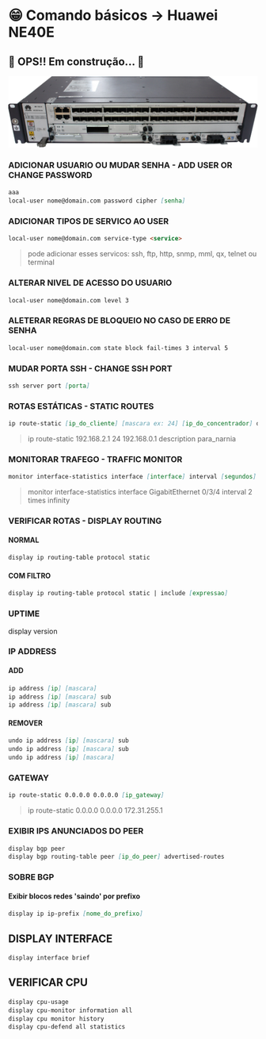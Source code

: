 # 😁 Comando básicos -> Huawei NE40E

## 🚧 OPS!! Em construção... 🚧

<!-- <h1 align="center">
<img alt="ne40e" title="ne40e" src="./img/ne40e.png" />
</h1> -->

![ne40e](./img/ne40e.png)

### ADICIONAR USUARIO OU MUDAR SENHA - ADD USER OR CHANGE PASSWORD

```md
aaa
local-user nome@domain.com password cipher [senha]
```

### ADICIONAR TIPOS DE SERVICO AO USER

```md
local-user nome@domain.com service-type <service>
```
> pode adicionar esses servicos: ssh, ftp, http, snmp, mml, qx, telnet ou terminal

### ALTERAR NIVEL DE ACESSO DO USUARIO

```md
local-user nome@domain.com level 3
```

### ALETERAR REGRAS DE BLOQUEIO NO CASO DE ERRO DE SENHA

```md
local-user nome@domain.com state block fail-times 3 interval 5
```

### MUDAR PORTA SSH - CHANGE SSH PORT

```md
ssh server port [porta]
```

### ROTAS ESTÁTICAS - STATIC ROUTES

```md
ip route-static [ip_do_cliente] [mascara ex: 24] [ip_do_concentrador] description [descricao]
```

> ip route-static 192.168.2.1 24 192.168.0.1 description para_narnia

### MONITORAR TRAFEGO - TRAFFIC MONITOR

```md
monitor interface-statistics interface [interface] interval [segundos] times [numero vezes ou 'infinity']
```

> monitor interface-statistics interface GigabitEthernet 0/3/4 interval 2 times infinity

### VERIFICAR ROTAS - DISPLAY ROUTING

#### NORMAL

```md
display ip routing-table protocol static
```

#### COM FILTRO

```md
display ip routing-table protocol static | include [expressao]
```

### UPTIME

display version

### IP ADDRESS

#### ADD

```md
ip address [ip] [mascara]
ip address [ip] [mascara] sub
ip address [ip] [mascara] sub
```

#### REMOVER

```md
undo ip address [ip] [mascara] sub
undo ip address [ip] [mascara] sub
undo ip address [ip] [mascara]
```

### GATEWAY

```md
ip route-static 0.0.0.0 0.0.0.0 [ip_gateway]
```

> ip route-static 0.0.0.0 0.0.0.0 172.31.255.1

### EXIBIR IPS ANUNCIADOS DO PEER

```md
display bgp peer
display bgp routing-table peer [ip_do_peer] advertised-routes
```

### SOBRE BGP

#### Exibir blocos redes 'saindo' por prefixo

```md
display ip ip-prefix [nome_do_prefixo]
```

## DISPLAY INTERFACE

```md
display interface brief
```

## VERIFICAR CPU

```md
display cpu-usage
display cpu-monitor information all
display cpu monitor history
display cpu-defend all statistics
```
